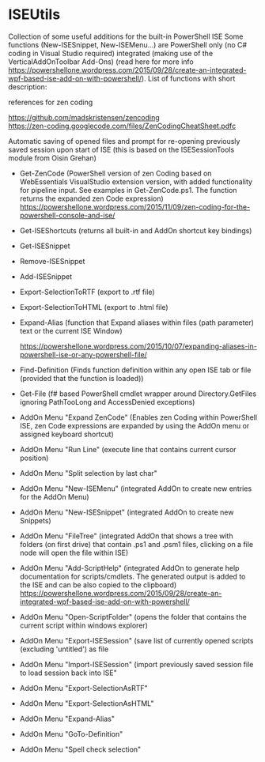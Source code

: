 # ISEUtils
Collection of some useful additions for the built-in PowerShell ISE
Some functions (New-ISESnippet, New-ISEMenu...) are PowerShell only (no C# coding in Visual Studio required) integrated (making use of the VerticalAddOnToolbar Add-Ons) (read here for more info https://powershellone.wordpress.com/2015/09/28/create-an-integrated-wpf-based-ise-add-on-with-powershell/). List of functions with short description:


references for zen coding

https://github.com/madskristensen/zencoding  
https://zen-coding.googlecode.com/files/ZenCodingCheatSheet.pdfc

Automatic saving of opened files and prompt for re-opening previously saved session upon start of ISE (this is based on the ISESessionTools module from Oisin Grehan)

- Get-ZenCode (PowerShell version of zen Coding based on WebEssentials VisualStudio extension version, with added functionality for pipeline input. See examples in Get-ZenCode.ps1. The function returns the expanded zen Code expression)
  https://powershellone.wordpress.com/2015/11/09/zen-coding-for-the-powershell-console-and-ise/
- Get-ISEShortcuts (returns all built-in and AddOn shortcut key bindings)
- Get-ISESnippet 
- Remove-ISESnippet
- Add-ISESnippet
- Export-SelectionToRTF (export to .rtf file)
- Export-SelectionToHTML (export to .html file)
- Expand-Alias (function that Expand aliases within files (path parameter) text or the current ISE Window)

  https://powershellone.wordpress.com/2015/10/07/expanding-aliases-in-powershell-ise-or-any-powershell-file/
- Find-Definition (Finds function definition within any open ISE tab or file (provided that the function is loaded))
- Get-File (f# based PowerShell cmdlet wrapper around Directory.GetFiles ignoring PathTooLong and AccessDenied exceptions)
- AddOn Menu "Expand ZenCode" (Enables zen Coding within PowerShell ISE, zen Code expressions are expanded by using the AddOn menu or assigned keyboard shortcut)
- AddOn Menu "Run Line" (execute line that contains current cursor position)
- AddOn Menu "Split selection by last char" 
- AddOn Menu "New-ISEMenu" (integrated AddOn to create new entries for the AddOn Menu)
- AddOn Menu "New-ISESnippet" (integrated AddOn to create new Snippets)
- AddOn Menu "FileTree" (integrated AddOn that shows a tree with folders (on first drive) that contain .ps1 and .psm1 files, clicking on a file node will open the file within ISE)
- AddOn Menu "Add-ScriptHelp" (integrated AddOn to generate help documentation for scripts/cmdlets. The generated output is added to the ISE and can be also copied to the clipboard)
  https://powershellone.wordpress.com/2015/09/28/create-an-integrated-wpf-based-ise-add-on-with-powershell/
- AddOn Menu "Open-ScriptFolder" (opens the folder that contains the current script within windows explorer)
- AddOn Menu "Export-ISESession" (save list of currently opened scripts (excluding 'untitled') as file
- AddOn Menu "Import-ISESession" (import previously saved session file to load session back into ISE"
- AddOn Menu "Export-SelectionAsRTF"
- AddOn Menu "Export-SelectionAsHTML"
- AddOn Menu "Expand-Alias"
- AddOn Menu "GoTo-Definition"
- AddOn Menu "Spell check selection"




